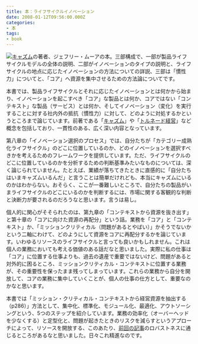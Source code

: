 ```yaml
---
title: 本：ライフサイクルイノベーション
date: 2008-01-12T09:56:00.000Z
categories:
- 本
tags:
- book
---
```

[![](http://ecx.images-amazon.com/images/I/51KG11B62QL._SL180_.jpg)](http://www.amazon.co.jp/gp/product/479811121X?ie=UTF8&tag=yutakayamaguc-22&linkCode=xm2&camp=247&creativeASIN=479811121X)[キャズム](http://www.amazon.co.jp/gp/product/4798101524?ie=UTF8&tag=yutakayamaguc-22&linkCode=xm2&camp=247&creativeASIN=4798101524)の著者、ジェフリー・ムーアの本。三部構成で、一部が製品ライフサイクルモデルの全体の説明、二部がイノベーションのタイプの説明と、ライフサイクルの地点に応じたイノベーションの方法についての詳説、三部は「慣性力」についてと、「コア」へ資源を集中させるための方法論についてです。

<!-- more -->

本書では、製品ライフサイクルとそれに応じたイノベーションとは何かから始まり、イノベーションを起こすべき「コア」な製品とは何か、コアではない「コンテキスト」な製品（サービス）とは何か、そしてイノベーション（変化）を実行することに対する社内外の抵抗（慣性力）に対して、どのように対処するかというところまで論じています。前著である「[キャズム](http://www.amazon.co.jp/gp/product/4798101524?ie=UTF8&tag=yutakayamaguc-22&linkCode=xm2&camp=247&creativeASIN=4798101524)」や「[トルネード経営](http://www.amazon.co.jp/gp/product/4492520856?ie=UTF8&tag=yutakayamaguc-22&linkCode=xm2&camp=247&creativeASIN=4492520856)」など概念を包括しており、一貫性のある、広く深い内容となっています。

第八章の「イノベーション選択のプロセス」では、自分たちが「カテゴリー成熟化ライフサイクル」のどこに位置しているのか、どのイノベーションを選択すべきかを考えるためのフレームワークを提供しています。ただ、ライフサイクルのどこに位置しているのかを分析するための判断基準みたいなものについては、深く論じられていません。たとえば、業績が落ちてきたときに直感的に「自分たちはいまキャズムいるんだ」と言うことは簡単だけれども、本当にキャズムにいるのかはわからない。おそらく、ここが一番難しいところで、自分たちの製品がいまライフサイクルのどこにいるのかを判断するには、市場に関する客観的な判断と決断力が要されるのだろうなと思います。言うは易し。

個人的に関心がそそられたのは、第九章の「コンテキストから資源を抜き出す」と第十章の「コアに向けた資源の再配分」という話。業務を「コア」と「コンテキスト」か、「ミッションクリティカル（問題があるとやばい）」かそうでないかという二軸にわけて、どのようにして資源をコアに再配分するかを論じています。いわゆるリソースのライフサイクルと言っても良いかもしれません。これは個人の業務においても考える価値のある話だなと思いました。実際に私の仕事は「コア」に位置する仕事よりも、過去の遺産で重要ではないけど、問題があると対外的に困るところ、ミッションクリティカル・コンテキストに位置する業務が、その重要性を保ったまま残ってしまっています。これらの業務から自分を開放して、コアの業務に集中していくことが、個人の仕事の仕方として、重要なのかなと思います。

本書では「ミッション・クリティカル・コンテキストから経営資源を抽出する（p286）」方法として、集中化、標準化、モジュール化、最適化、アウトソーシングという、5つのステップを紹介しています。業務の効率化（オーバーヘッドを少なくする）と定型化と、問題が起きたときのリスクを減らすというアプローチによって、リソースを開放する、このあたり、[前回の記事](/blog//2008/01/post_167/)のロバストネスに通じるところがあるなと思いました。日々これ精進なのです。
